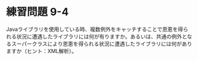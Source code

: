 # 練習問題 9-4

Javaライブラリを使用している時、複数例外をキャッチすることで恩恵を得られる状況に遭遇したライブラリには何が有りますか。あるいは、共通の例外となるスーパークラスにより恩恵を得られる状況に遭遇したライブラリには何がありますか（ヒント：XML解析）。
